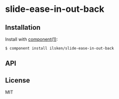 
# slide-ease-in-out-back

  

## Installation

  Install with [component(1)](http://component.io):

    $ component install ilsken/slide-ease-in-out-back

## API



## License

  MIT
